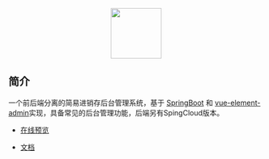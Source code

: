 <p align="center">
  <img width="100" src="https://wpimg.wallstcn.com/69a1c46c-eb1c-4b46-8bd4-e9e686ef5251.png">
</p>

## 简介

一个前后端分离的简易进销存后台管理系统，基于 [SpringBoot](https://spring.io/projects/spring-boot/) 和 [vue-element-admin](https://github.com/PanJiaChen/vue-element-admin)实现，具备常见的后台管理功能，后端另有SpingCloud版本。

- [在线预览](https://toesbieya.cn)

- [文档](https://doc.toesbieya.cn)
